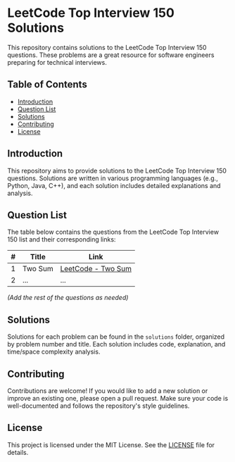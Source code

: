 # LeetCode Top Interview 150 Solutions

This repository contains solutions to the LeetCode Top Interview 150 questions. These problems are a great resource for software engineers preparing for technical interviews.

## Table of Contents

*   [Introduction](#introduction)
*   [Question List](#question-list)
*   [Solutions](#solutions)
*   [Contributing](#contributing)
*   [License](#license)

## Introduction

This repository aims to provide solutions to the LeetCode Top Interview 150 questions. Solutions are written in various programming languages (e.g., Python, Java, C++), and each solution includes detailed explanations and analysis.

## Question List

The table below contains the questions from the LeetCode Top Interview 150 list and their corresponding links:

| #   | Title                                                                 | Link                                                                 |
|-----|-----------------------------------------------------------------------|----------------------------------------------------------------------|
| 1   | Two Sum                                                              | [LeetCode - Two Sum](https://leetcode.com/problems/two-sum/)         |
| 2   | ...                                                                  | ...                                                                  |

*(Add the rest of the questions as needed)*

## Solutions

Solutions for each problem can be found in the `solutions` folder, organized by problem number and title. Each solution includes code, explanation, and time/space complexity analysis.

## Contributing

Contributions are welcome! If you would like to add a new solution or improve an existing one, please open a pull request. Make sure your code is well-documented and follows the repository's style guidelines.

## License

This project is licensed under the MIT License. See the [LICENSE](LICENSE) file for details.
